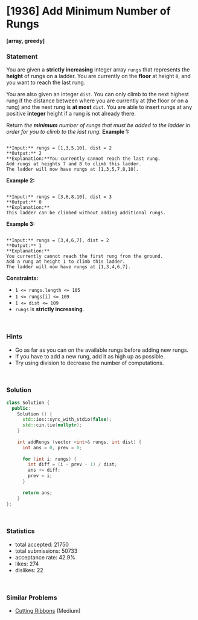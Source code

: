 # [1936] Add Minimum Number of Rungs

**[array, greedy]**

### Statement

You are given a **strictly increasing** integer array `rungs` that represents the **height** of rungs on a ladder. You are currently on the **floor** at height `0`, and you want to reach the last rung.

You are also given an integer `dist`. You can only climb to the next highest rung if the distance between where you are currently at (the floor or on a rung) and the next rung is **at most** `dist`. You are able to insert rungs at any positive **integer** height if a rung is not already there.

Return *the **minimum** number of rungs that must be added to the ladder in order for you to climb to the last rung.*
**Example 1:**

```

**Input:** rungs = [1,3,5,10], dist = 2
**Output:** 2
**Explanation:**You currently cannot reach the last rung.
Add rungs at heights 7 and 8 to climb this ladder. 
The ladder will now have rungs at [1,3,5,7,8,10].

```

**Example 2:**

```

**Input:** rungs = [3,6,8,10], dist = 3
**Output:** 0
**Explanation:**
This ladder can be climbed without adding additional rungs.

```

**Example 3:**

```

**Input:** rungs = [3,4,6,7], dist = 2
**Output:** 1
**Explanation:**
You currently cannot reach the first rung from the ground.
Add a rung at height 1 to climb this ladder.
The ladder will now have rungs at [1,3,4,6,7].

```

**Constraints:**
* `1 <= rungs.length <= 105`
* `1 <= rungs[i] <= 109`
* `1 <= dist <= 109`
* `rungs` is **strictly increasing**.


<br>

### Hints

- Go as far as you can on the available rungs before adding new rungs.
- If you have to add a new rung, add it as high up as possible.
- Try using division to decrease the number of computations.

<br>

### Solution

```cpp
class Solution {
  public:
    Solution () {
      std::ios::sync_with_stdio(false);
      std::cin.tie(nullptr);
    }
  
    int addRungs (vector <int>& rungs, int dist) {
      int ans = 0, prev = 0;
      
      for (int i: rungs) {
        int diff = (i - prev - 1) / dist;
        ans += diff;
        prev = i;
      }
      
      return ans;
    }
};
```

<br>

### Statistics

- total accepted: 21750
- total submissions: 50733
- acceptance rate: 42.9%
- likes: 274
- dislikes: 22

<br>

### Similar Problems

- [Cutting Ribbons](https://leetcode.com/problems/cutting-ribbons) (Medium)
